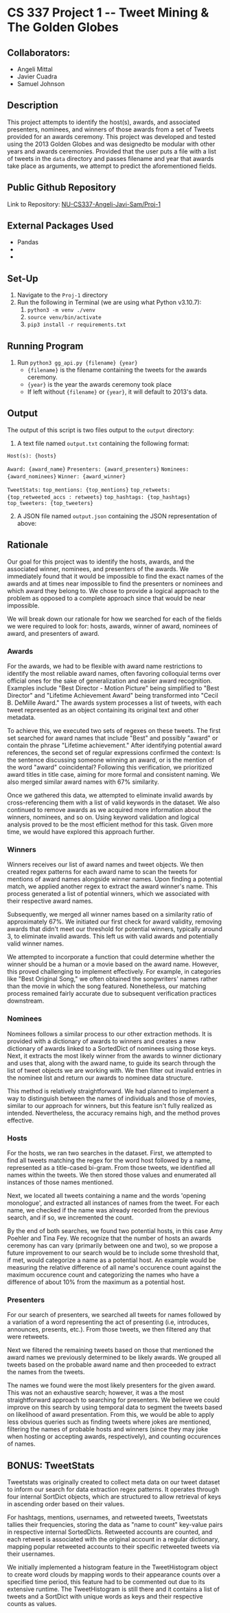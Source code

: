 # CS 337 Project 1 -- Tweet Mining & The Golden Globes
## Collaborators:
- Angeli Mittal
- Javier Cuadra
- Samuel Johnson

## Description
This project attempts to identify the host(s), awards, and associated presenters, nominees, and winners of those awards from a set of Tweets provided for an awards ceremony. This project was developed and tested using the 2013 Golden Globes and was designedto be modular with other years and awards ceremonies. Provided that the user puts a file with a list of tweets in the `data` directory and passes filename and year that awards take place as arguments, we attempt to predict the aforementioned fields.

## Public Github Repository
Link to Repository: [NU-CS337-Angeli-Javi-Sam/Proj-1](https://github.com/NU-CS337-Angeli-Javi-Sam/Proj-1)


## External Packages Used

- Pandas
-
-

## Set-Up

1. Navigate to the `Proj-1` directory
2. Run the following in Terminal (we are using what Python v3.10.7):
   1. `python3 -m venv ./venv`
   2. `source venv/bin/activate`
   3. `pip3 install -r requirements.txt`


## Running Program

1. Run `python3 gg_api.py {filename} {year}`
   - `{filename}` is the filename containing the tweets for the awards ceremony.
   - `{year}` is the year the awards ceremony took place
   - If left without `{filename}` or `{year}`, it will default to 2013's data.


## Output

The output of this script is two files output to the `output` directory:

1. A text file named `output.txt` containing the following format:

  `Host(s): {hosts}`

  `Award: {award_name}`
  `Presenters: {award_presenters}`
  `Nominees: {award_nominees}`
  `Winner: {award_winner}`

  `TweetStats:`
  `top_mentions: {top_mentions}`
  `top_retweets: {top_retweeted_accs : retweets}`
  `top_hashtags: {top_hashtags}`
  `top_tweeters: {top_tweeters}`


2. A JSON file named `output.json` containing the JSON representation of above:

## Rationale
Our goal for this project was to identify the hosts, awards, and the associated winner, nominees, and presenters of the awards. We immediately found that it would be impossible to find the exact names of the awards and at times near impossible to find the presenters or nominees and which award they belong to. We chose to provide a logical approach to the problem as opposed to a complete approach since that would be near impossible.

We will break down our rationale for how we searched for each of the fields we were required to look for: hosts, awards, winner of award, nominees of award, and presenters of award.

### Awards
For the awards, we had to be flexible with award name restrictions to identify the most reliable award names, often favoring colloquial terms over official ones for the sake of generalization and easier award recognition. Examples include "Best Director - Motion Picture" being simplified to "Best Director" and "Lifetime Achievement Award" being transformed into "Cecil B. DeMille Award." The awards system processes a list of tweets, with each tweet represented as an object containing its original text and other metadata.

To achieve this, we executed two sets of regexes on these tweets. The first set searched for award names that include "Best" and possibly "award" or contain the phrase "Lifetime achievement." After identifying potential award references, the second set of regular expressions confirmed the context: Is the sentence discussing someone winning an award, or is the mention of the word "award" coincidental? Following this verification, we prioritized award titles in title case, aiming for more formal and consistent naming. We also merged similar award names with 67% similarity.

Once we gathered this data, we attempted to eliminate invalid awards by cross-referencing them with a list of valid keywords in the dataset. We also continued to remove awards as we acquired more information about the winners, nominees, and so on. Using keyword validation and logical analysis proved to be the most efficient method for this task. Given more time, we would have explored this approach further.

### Winners
Winners receives our list of award names and tweet objects. We then created regex patterns for each award name to scan the tweets for mentions of award names alongside winner names. Upon finding a potential match, we applied another regex to extract the award winner's name. This process generated a list of potential winners, which we associated with their respective award names.

Subsequently, we merged all winner names based on a similarity ratio of approximately 67%. We initiated our first check for award validity, removing awards that didn't meet our threshold for potential winners, typically around 3, to eliminate invalid awards. This left us with valid awards and potentially valid winner names.

We attempted to incorporate a function that could determine whether the winner should be a human or a movie based on the award name. However, this proved challenging to implement effectively. For example, in categories like "Best Original Song," we often obtained the songwriters' names rather than the movie in which the song featured. Nonetheless, our matching process remained fairly accurate due to subsequent verification practices downstream.

### Nominees
Nominees follows a similar process to our other extraction methods. It is provided with a dictionary of awards to winners and creates a new dictionary of awards linked to a SortedDict of nominees using those keys. Next, it extracts the most likely winner from the awards to winner dictionary and uses that, along with the award name, to guide its search through the list of tweet objects we are working with. We then filter out invalid entries in the nominee list and return our awards to nominee data structure.

This method is relatively straightforward. We had planned to implement a way to distinguish between the names of individuals and those of movies, similar to our approach for winners, but this feature isn't fully realized as intended. Nevertheless, the accuracy remains high, and the method proves effective.

### Hosts
For the hosts, we ran two searches in the dataset. First, we attempted to find all tweets matching the regex for the word host followed by a name, represented as a title-cased bi-gram. From those tweets, we identified all names within the tweets. We then stored those values and enumerated all instances of those names mentioned.

Next, we located all tweets containing a name and the words 'opening monologue', and extracted all instances of names from the tweet. For each name, we checked if the name was already recorded from the previous search, and if so, we incremented the count.

By the end of both searches, we found two potential hosts, in this case Amy Poehler and Tina Fey. We recognize that the number of hosts an awards ceremony has can vary (primarily between one and two), so we propose a future improvement to our search would be to include some threshold that, if met, would categorize a name as a potential host. An example would be measuring the relative difference of all name's occurence count against the maximum occurence count and categorizing the names who have a difference of about 10% from the maximum as a potential host.

### Presenters
For our search of presenters, we searched all tweets for names followed by a variation of a word representing the act of presenting (i.e, introduces, announces, presents, etc.). From those tweets, we then filtered any that were retweets.

Next we filtered the remaining tweets based on those that mentioned the award names we previously determined to be likely awards. We grouped all tweets based on the probable award name and then proceeded to extract the names from the tweets.

The names we found were the most likely presenters for the given award. This was not an exhaustive search; however, it was a the most straightforward approach to searching for presenters. We believe we could improve on this search by using temporal data to segment the tweets based on likelihood of award presentation. From this, we would be able to apply less obvious queries such as finding tweets where jokes are mentioned, filtering the names of probable hosts and winners (since they may joke when hosting or accepting awards, respectively), and counting occurences of names.

## BONUS: TweetStats
Tweetstats was originally created to collect meta data on our tweet dataset to inform our search for data extraction regex patterns. It operates through four internal SortDict objects, which are structured to allow retrieval of keys in ascending order based on their values.

For hashtags, mentions, usernames, and retweeted tweets, Tweetstats tallies their frequencies, storing the data as "name to count" key-value pairs in respective internal SortedDicts. Retweeted accounts are counted, and each retweet is associated with the original account in a regular dictionary,  mapping popular retweeted accounts to their specific retweeted tweets via their usernames.

We initially implemented a histogram feature in the TweetHistogram object to create word clouds by mapping words to their appearance counts over a specified time period, this feature had to be commented out due to its extensive runtime. The TweetHistogram is still there and it contains a list of tweets and a SortDict with unique words as keys and their respective counts as values.
